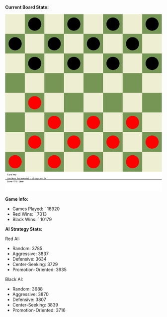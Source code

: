 
**Current Board State:**  
<!-- START_GIF -->
![Checkers Game](./checkers_game.gif)
<!-- END_GIF -->

**Game Info:**  
- Games Played: `<!-- GAMES_PLAYED --> 18920
- Red Wins: `<!-- RED_WINS --> 7013
- Black Wins: `<!-- BLACK_WINS --> 10179

<!-- AI_STATS -->
**AI Strategy Stats:**

Red AI:
- Random: 3785
- Aggressive: 3837
- Defensive: 3634
- Center-Seeking: 3729
- Promotion-Oriented: 3935

Black AI:
- Random: 3688
- Aggressive: 3870
- Defensive: 3807
- Center-Seeking: 3839
- Promotion-Oriented: 3716
